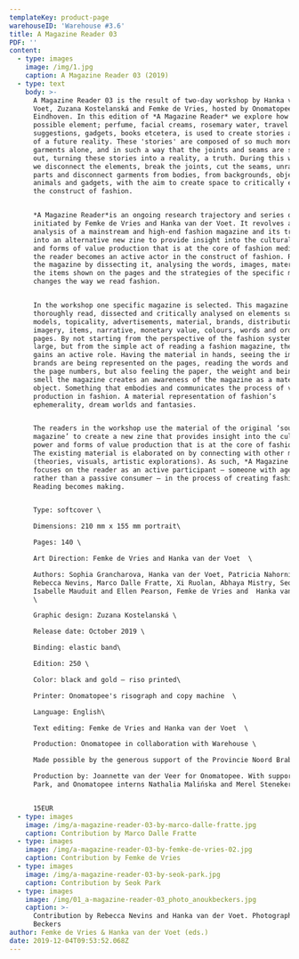 ```yaml
---
templateKey: product-page
warehouseID: 'Warehouse #3.6'
title: A Magazine Reader 03
PDF: ''
content:
  - type: images
    image: /img/1.jpg
    caption: A Magazine Reader 03 (2019)
  - type: text
    body: >-
      A Magazine Reader 03 is the result of two-day workshop by Hanka van der
      Voet, Zuzana Kostelanská and Femke de Vries, hosted by Onomatopee in
      Eindhoven. In this edition of *A Magazine Reader* we explore how every
      possible element; perfume, facial creams, rosemary water, travel
      suggestions, gadgets, books etcetera, is used to create stories and myths
      of a future reality. These 'stories' are composed of so much more than
      garments alone, and in such a way that the joints and seams are smoothed
      out, turning these stories into a reality, a truth. During this workshop
      we disconnect the elements, break the joints, cut the seams, unravel body
      parts and disconnect garments from bodies, from backgrounds, objects,
      animals and gadgets, with the aim to create space to critically explore
      the construct of fashion.


      *A Magazine Reader*is an ongoing research trajectory and series of zines
      initiated by Femke de Vries and Hanka van der Voet. It revolves around the
      analysis of a mainstream and high-end fashion magazine and its translation
      into an alternative new zine to provide insight into the cultural power
      and forms of value production that is at the core of fashion media. In it,
      the reader becomes an active actor in the construct of fashion. Re-reading
      the magazine by dissecting it, analysing the words, images, materiality,
      the items shown on the pages and the strategies of the specific magazine
      changes the way we read fashion.


      In the workshop one specific magazine is selected. This magazine is
      thoroughly read, dissected and critically analysed on elements such as
      models, topicality, advertisements, material, brands, distribution,
      imagery, items, narrative, monetary value, colours, words and order of
      pages. By not starting from the perspective of the fashion system at
      large, but from the simple act of reading a fashion magazine, the reader
      gains an active role. Having the material in hands, seeing the images, how
      brands are being represented on the pages, reading the words and tracing
      the page numbers, but also feeling the paper, the weight and being able to
      smell the magazine creates an awareness of the magazine as a material
      object. Something that embodies and communicates the process of value
      production in fashion. A material representation of fashion’s
      ephemerality, dream worlds and fantasies.


      The readers in the workshop use the material of the original ‘source
      magazine’ to create a new zine that provides insight into the cultural
      power and forms of value production that is at the core of fashion media.
      The existing material is elaborated on by connecting with other material
      (theories, visuals, artistic explorations). As such, *A Magazine Reader*
      focuses on the reader as an active participant – someone with agency
      rather than a passive consumer – in the process of creating fashion.
      Reading becomes making.


      Type: softcover \

      Dimensions: 210 mm x 155 mm portrait\

      Pages: 140 \

      Art Direction: Femke de Vries and Hanka van der Voet  \

      Authors: Sophia Grancharova, Hanka van der Voet, Patricia Nahorniac,
      Rebecca Nevins, Marco Dalle Fratte, Xi Ruolan, Abhaya Mistry, Seok Park,
      Isabelle Mauduit and Ellen Pearson, Femke de Vries and  Hanka van der Voet
      \

      Graphic design: Zuzana Kostelanská \

      Release date: October 2019 \

      Binding: elastic band\

      Edition: 250 \

      Color: black and gold – riso printed\

      Printer: Onomatopee's risograph and copy machine  \

      Language: English\

      Text editing: Femke de Vries and Hanka van der Voet  \

      Production: Onomatopee in collaboration with Warehouse \

      Made possible by the generous support of the Provincie Noord Brabant \

      Production by: Joannette van der Veer for Onomatopee. With support by Seok
      Park, and Onomatopee interns Nathalia Malińska and Merel Steneker


      15EUR
  - type: images
    image: /img/a-magazine-reader-03-by-marco-dalle-fratte.jpg
    caption: Contribution by Marco Dalle Fratte
  - type: images
    image: /img/a-magazine-reader-03-by-femke-de-vries-02.jpg
    caption: Contribution by Femke de Vries
  - type: images
    image: /img/a-magazine-reader-03-by-seok-park.jpg
    caption: Contribution by Seok Park
  - type: images
    image: /img/01_a-magazine-reader-03_photo_anoukbeckers.jpg
    caption: >-
      Contribution by Rebecca Nevins and Hanka van der Voet. Photography: Anouk
      Beckers
author: Femke de Vries & Hanka van der Voet (eds.)
date: 2019-12-04T09:53:52.068Z
---
```

